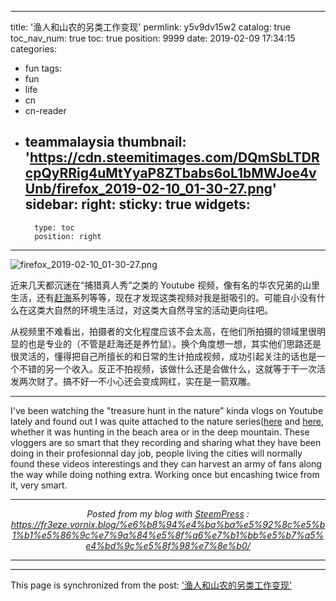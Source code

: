 
---
title: '渔人和山农的另类工作变现'
permlink: y5v9dv15w2
catalog: true
toc_nav_num: true
toc: true
position: 9999
date: 2019-02-09 17:34:15
categories:
- fun
tags:
- fun
- life
- cn
- cn-reader
- teammalaysia
thumbnail: 'https://cdn.steemitimages.com/DQmSbLTDRcpQyRRig4uMtYyaP8ZTbabs6oL1bMWJoe4vUnb/firefox_2019-02-10_01-30-27.png'
sidebar:
    right:
        sticky: true
widgets:
    -
        type: toc
        position: right
---


<img src="https://cdn.steemitimages.com/DQmSbLTDRcpQyRRig4uMtYyaP8ZTbabs6oL1bMWJoe4vUnb/firefox_2019-02-10_01-30-27.png" alt="firefox_2019-02-10_01-30-27.png" /><br/>

近来几天都沉迷在“捕猎真人秀”之类的 Youtube 视频，像有名的华农兄弟的山里生活，还有<a href="https://www.youtube.com/watch?v=AqEjSKnhZOU">赶海</a>系列等等，现在才发现这类视频对我是挺吸引的。可能自小没有什么在这类大自然的环境生活过，对这类大自然寻宝的活动更向往吧。

从视频里不难看出，拍摄者的文化程度应该不会太高，在他们所拍摄的领域里很明显的也是专业的（不管是赶海还是养竹鼠）。换个角度想一想，其实他们思路还是很灵活的，懂得把自己所擅长的和日常的生计拍成视频，成功引起关注的话也是一个不错的另一个收入。反正不拍视频，该做什么还是会做什么，这就等于干一次活发两次财了。搞不好一不小心还会变成网红，实在是一箭双雕。

<hr />

I've been watching the "treasure hunt in the nature" kinda vlogs on Youtube lately and found out I was quite attached to the nature series(<a href="https://www.youtube.com/watch?v=c0A8DvX6tSY">here</a> and <a href="https://www.youtube.com/watch?v=AqEjSKnhZOU">here</a>, whether it was hunting in the beach area or in the deep mountain. These vloggers are so smart that they recording and sharing what they have been doing in their profesionnal day job, people living the cities will normally found these videos interestings and they can harvest an army of fans along the way while doing nothing extra. Working once but encashing twice from it, very smart. <br /><center><hr/><em>Posted from my blog with <a href='https://wordpress.org/plugins/steempress/'>SteemPress</a> : https://fr3eze.vornix.blog/%e6%b8%94%e4%ba%ba%e5%92%8c%e5%b1%b1%e5%86%9c%e7%9a%84%e5%8f%a6%e7%b1%bb%e5%b7%a5%e4%bd%9c%e5%8f%98%e7%8e%b0/ </em><hr/></center>

- - -

This page is synchronized from the post: ['渔人和山农的另类工作变现'](https://steemit.com/@fr3eze/y5v9dv15w2)
